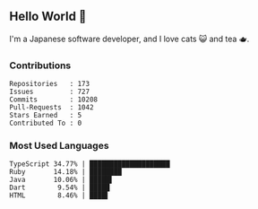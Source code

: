 ## Hello World 👋

I'm a Japanese software developer, and I love cats 😺 and tea 🫖.

### Contributions

    Repositories   : 173
    Issues         : 727
    Commits        : 10208
    Pull-Requests  : 1042
    Stars Earned   : 5
    Contributed To : 0

### Most Used Languages

    TypeScript 34.77% | ████████████████████
    Ruby       14.18% | ████████
    Java       10.06% | █████▌
    Dart        9.54% | █████
    HTML        8.46% | ████▌
